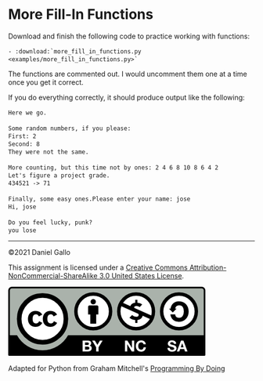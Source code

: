# More Fill-In Functions


Download and finish the following code to practice working with
functions:

```eval_rst
- :download:`more_fill_in_functions.py <examples/more_fill_in_functions.py>`
```

The functions are commented out. I would uncomment them one at a time once you get it correct.

If you do everything correctly, it should produce output like the
following:


```
Here we go.

Some random numbers, if you please: 
First: 2
Second: 8
They were not the same.

More counting, but this time not by ones: 2 4 6 8 10 8 6 4 2 
Let's figure a project grade.
434521 -> 71

Finally, some easy ones.Please enter your name: jose
Hi, jose

Do you feel lucky, punk?
you lose

```

---


©2021 Daniel Gallo


This assignment is licensed under a
[Creative Commons Attribution-NonCommercial-ShareAlike 3.0 United States License](https://creativecommons.org/licenses/by-nc-sa/3.0/us/deed.en_US).  

![Creative Commons License](images/by-nc-sa.png)


Adapted for Python from Graham Mitchell's [Programming By Doing](https://programmingbydoing.com/)